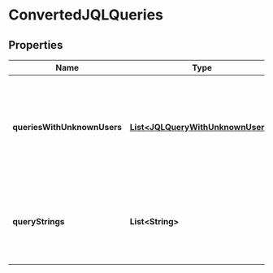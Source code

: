 # ConvertedJQLQueries

## Properties
Name | Type | Description | Notes
------------ | ------------- | ------------- | -------------
**queriesWithUnknownUsers** | [**List&lt;JQLQueryWithUnknownUsers&gt;**](JQLQueryWithUnknownUsers.md) | List of queries containing user information that could not be mapped to an existing user |  [optional]
**queryStrings** | **List&lt;String&gt;** | The list of converted query strings with account IDs in place of user identifiers. |  [optional]
